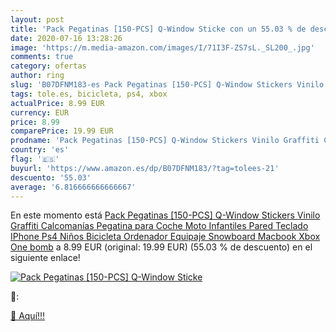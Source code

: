 ```yaml
---
layout: post
title: 'Pack Pegatinas [150-PCS] Q-Window Sticke con un 55.03 % de descuento'
date: 2020-07-16 13:28:26
image: 'https://m.media-amazon.com/images/I/71I3F-ZS7sL._SL200_.jpg'
comments: true
category: ofertas
author: ring
slug: 'B07DFNM183-es Pack Pegatinas [150-PCS] Q-Window Stickers Vinilo Graffiti...'
tags: tole.es, bicicleta, ps4, xbox
actualPrice: 8.99 EUR
currency: EUR
price: 8.99
comparePrice: 19.99 EUR
prodname: 'Pack Pegatinas [150-PCS] Q-Window Stickers Vinilo Graffiti Calcomanías Pegatina para Coche Moto Infantiles Pared Teclado IPhone Ps4 Niños Bicicleta Ordenador Equipaje Snowboard Macbook Xbox One bomb'
country: 'es'
flag: '🇪🇸'
buyurl: 'https://www.amazon.es/dp/B07DFNM183/?tag=tolees-21'
descuento: '55.03'
average: '6.816666666666667'
---
```


En este momento está [Pack Pegatinas [150-PCS] Q-Window Stickers Vinilo Graffiti Calcomanías Pegatina para Coche Moto Infantiles Pared Teclado IPhone Ps4 Niños Bicicleta Ordenador Equipaje Snowboard Macbook Xbox One bomb](https://www.amazon.es/dp/B07DFNM183/?tag=tolees-21) a 8.99 EUR (original: 19.99 EUR) (55.03 %  de descuento) en el siguiente enlace!

[![Pack Pegatinas [150-PCS] Q-Window Sticke](https://m.media-amazon.com/images/I/71I3F-ZS7sL._SL200_.jpg)](https://www.amazon.es/dp/B07DFNM183/?tag=tolees-21)

🔎:


[🛒 Aquí!!!](https://www.amazon.es/dp/B07DFNM183/?tag=tolees-21)
